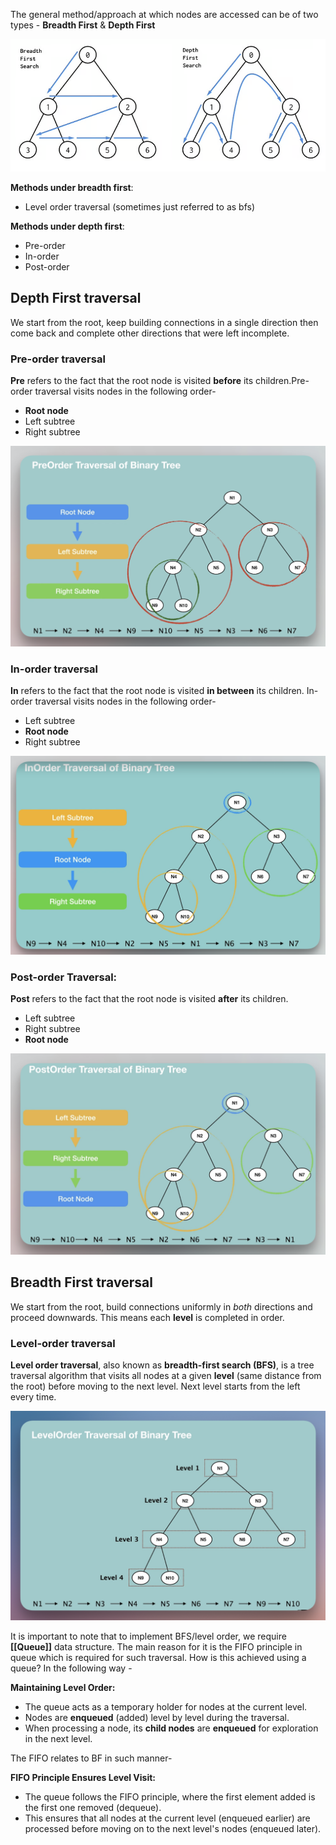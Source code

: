 The general method/approach at which nodes are accessed can be of two types - **Breadth First** & **Depth First**

![bfs-dfs| center](../../assets/Pasted%20image%2020240710180914.png)

**Methods under breadth first**:
* Level order traversal (sometimes just referred to as bfs) 

**Methods under depth first**:
* Pre-order
* In-order
* Post-order

## Depth First traversal

We start from the root, keep building connections in a single direction then come back and complete other directions that were left incomplete.
### Pre-order traversal

**Pre** refers to the fact that the root node is visited **before** its children.Pre-order traversal visits nodes in the following order-



* **Root node**
* Left subtree
* Right subtree

![pre-order|center](../../assets/Pasted%20image%2020240710181351.png)

### In-order traversal

**In** refers to the fact that the root node is visited **in between** its children. In-order traversal visits nodes in the following order-

* Left subtree
* **Root node**
* Right subtree

![in-order](../../assets/Pasted%20image%2020240710181434.png)

### Post-order Traversal:

**Post** refers to the fact that the root node is visited **after** its children.

* Left subtree
* Right subtree
* **Root node**

![post-order](../../assets/Pasted%20image%2020240710181516.png)

## Breadth First traversal

We start from the root, build connections uniformly in *both* directions and proceed downwards. This means each **level** is completed in order.

### Level-order traversal

**Level order traversal**, also known as **breadth-first search (BFS)**, is a tree traversal algorithm that visits all nodes at a given **level** (same distance from the root) before moving to the next level. Next level starts from the left every time.

![level-order](../../assets/Pasted%20image%2020240710181654.png)


It is important to note that to implement BFS/level order, we require **[[Queue]]** data structure. The main reason for it is the FIFO principle in queue which is required for such traversal. How is this achieved using a queue? In the following way -

**Maintaining Level Order:**

* The queue acts as a temporary holder for nodes at the current level.
* Nodes are **enqueued** (added) level by level during the traversal.
* When processing a node, its **child nodes** are **enqueued** for exploration in the next level.

The FIFO relates to BF in such manner-

**FIFO Principle Ensures Level Visit:**

* The queue follows the FIFO principle, where the first element added is the first one removed (dequeue).
* This ensures that all nodes at the current level (enqueued earlier) are processed before moving on to the next level's nodes (enqueued later).